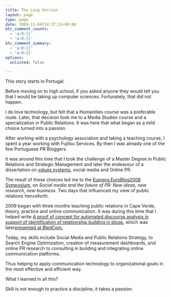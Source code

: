 ```yaml
---
title: The Long Version
layout: page
type: page
date: 2009-11-04T14:37:12+00:00
btc_comment_counts:
  - 'a:0:{}'
  - 'a:0:{}'
btc_comment_summary:
  - 'a:0:{}'
  - 'a:0:{}'
options:
  unlisted: false

---
```

<p style="text-align: left; clear: both;">
  This story starts in Portugal.
</p>

<p style="text-align: left; clear: both;">
  Before moving on to high school, if you asked anyone they would tell you that I would be taking up computer sciences. Fortunately, that did not happen.
</p>

<p style="text-align: left; clear: both;">
  I do love technology, but felt that a Humanities course was a preferable route. Later, that decision took me to a Media Studies course and a specialization in Public Relations. It was here that what began as a mild choice turned into a passion.
</p>

<p style="text-align: left; clear: both;">
  After working with a psychology association and taking a teaching course, I spent a year working with Fujitsu Services. By then I was already one of the few Portuguese PR Bloggers.
</p>

<p style="text-align: left; clear: both;">
  It was around this time that I took the challenge of a Master Degree in Public Relations and Strategic Management and later the endeavour of a dissertation on <a href="/values-systems/">values systems</a>, social media and Online PR.
</p>

<p style="text-align: left; clear: both;">
  The result of these choices led me to the <a href="https://publicsphere.typepad.com/euroblog2008/">Euprera EuroBlog2008 Symposium</a>, on <em>Social media and the future of PR: New ideas, new research, new business. </em>Two days that influenced my view of public relations henceforth.
</p>

<p style="text-align: left; clear: both;">
  2009 began with three months teaching public relations in Cape Verde, theory, practice and online communication. It was during this time that I helped write <a href="https://www.bledcom.com/uploads/papers2009/A-proof-of-concept-for-automated-discourse-analysis-in-support-of-identification-of-relationship-building-in-blogs.doc">A proof of concept for automated discourse analysis in support of identification of relationship building in blogs</a>, which was later<a href="https://www.bledcom.com/uploads/papers2009/A-proof-of-concept.ppt">presented at BledCom.</a>
</p>

<p style="text-align: left; clear: both;">
  Today, my skills include Social Media and Public Relations Strategy, to Search Engine Optimization, creation of measurement dashboards, and online PR research to consulting in building and integrating online communication platforms.
</p>

<p style="text-align: left; clear: both;">
  Thus helping to apply communication technology to organizational goals in the most effective and efficient way.
</p>

<p style="text-align: left; clear: both;">
  What I learned in all this?
</p>

<p style="text-align: left; clear: both;">
  Skill is not enough to practice a discipline, it takes a passion.
</p>
